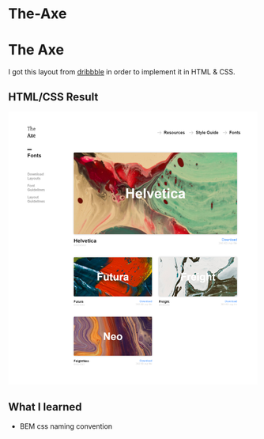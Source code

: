 # The-Axe

# The Axe

I got this layout from [dribbble](https://dribbble.com/shots/3821130-Layout-Download-Center-for-School-Newspaper/attachments/864036) in order to implement it in HTML & CSS.

## HTML/CSS Result

![](image/The-Axe-index.html.png)

## What I learned

- BEM css naming convention


